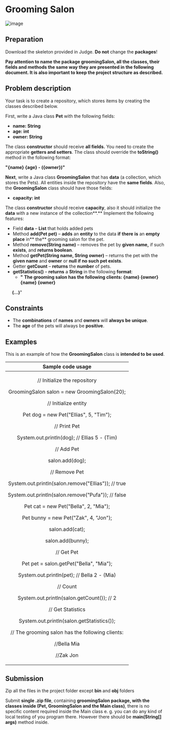 ﻿# **Grooming Salon**



![image](https://user-images.githubusercontent.com/67644402/149634804-2f5d7ff1-d28b-4b81-8d43-8b7fea30dc6a.png)



## **Preparation**
Download the skeleton provided in Judge. **Do not** change the **packages**!

**Pay attention to name the package groomingSalon, all the classes, their fields and methods the same way they are presented in the following document. It is also important to keep the project structure as described.**
## **Problem description**
Your task is to create a repository, which stores items by creating the classes described below.

First, write a Java class **Pet** with the following fields:

- **name: String**
- **age: int**
- **owner: String**

The class **constructor** should receive **all fields.**  You need to create the appropriate **getters and setters**. The class should override the **toString()** method in the following format:

**"{name} {age} - ({owner})"**

**Next**, write a Java class **GroomingSalon** that has **data** (a collection, which stores the Pets). All entities inside the repository have the **same fields**. Also, the **GroomingSalon** class should have those fields:

- **capacity: int**

The class **constructor** should receive **capacity**, also it should initialize the **data** with a new instance of the collection**.** Implement the following features:

- Field **data** – **List** that holds added pets
- Method **add(Pet pet)** – **adds** an **entity** to the data **if** **there** **is** an **empty place** in** the** grooming salon for the pet.
- Method **remove(String name)** – removes the pet by **given name,** if such **exists**, and **returns boolean**.
- Method **getPet(String name, String owner)** – returns the pet with the **given name** and **owner** or **null if no such pet exists**.
- Getter **getCount** – **returns** the **number** of pets.
- **getStatistics()** – **returns** a **String** in the following **format**:
  - **"** **The grooming salon has the following clients:
    {name} {owner}
    {name} {owner}** 

`   `**(…)**"
## **Constraints**
- The **combinations** of **names** and **owners** will **always be unique**.
- The **age** of the pets will always be **positive**.

## **Examples**
This is an example of how the **GroomingSalon** class is **intended to be used**. 

|**Sample code usage**|
| :-: |
|<p>// Initialize the repository</p><p>GroomingSalon salon = new GroomingSalon(20);</p><p></p><p>// Initialize entity</p><p>Pet dog = new Pet("Ellias", 5, "Tim");</p><p></p><p>// Print Pet</p><p>System.out.println(dog); // Ellias 5 - (Tim)</p><p></p><p>// Add Pet</p><p>salon.add(dog);</p><p></p><p>// Remove Pet</p><p>System.out.println(salon.remove("Ellias")); // true</p><p>System.out.println(salon.remove("Pufa")); // false</p><p></p><p>Pet cat = new Pet("Bella", 2, "Mia");</p><p>Pet bunny = new Pet("Zak", 4, "Jon");</p><p></p><p>salon.add(cat);</p><p>salon.add(bunny);</p><p></p><p>// Get Pet</p><p>Pet pet = salon.getPet("Bella", "Mia");</p><p>System.out.println(pet); // Bella 2 - (Mia)</p><p></p><p>// Count</p><p>System.out.println(salon.getCount()); // 2</p><p></p><p>// Get Statistics</p><p>System.out.println(salon.getStatistics());</p><p>// The grooming salon has the following clients:</p><p>//Bella Mia</p><p>//Zak Jon</p>|
## **Submission**
Zip all the files in the project folder except **bin** and **obj** folders

Submit **single .zip file**, containing **groomingSalon package, with the classes inside (Pet, GroomingSalon and the Main class)**, there is no specific content required inside the Main class e. g. you can do any kind of local testing of you program there. However there should be **main(String[] args)** method inside.

